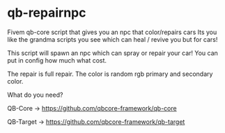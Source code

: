 # qb-repairnpc
Fivem qb-core script that gives you an npc that color/repairs cars
Its you like the grandma scripts you see which can heal / revive you but for cars!

This script will spawn an npc which can spray or repair your car!
You can put in config how much what cost.

The repair is full repair.
The color is random rgb primary and secondary color.



What do you need?

QB-Core -> https://github.com/qbcore-framework/qb-core

QB-Target -> https://github.com/qbcore-framework/qb-target
